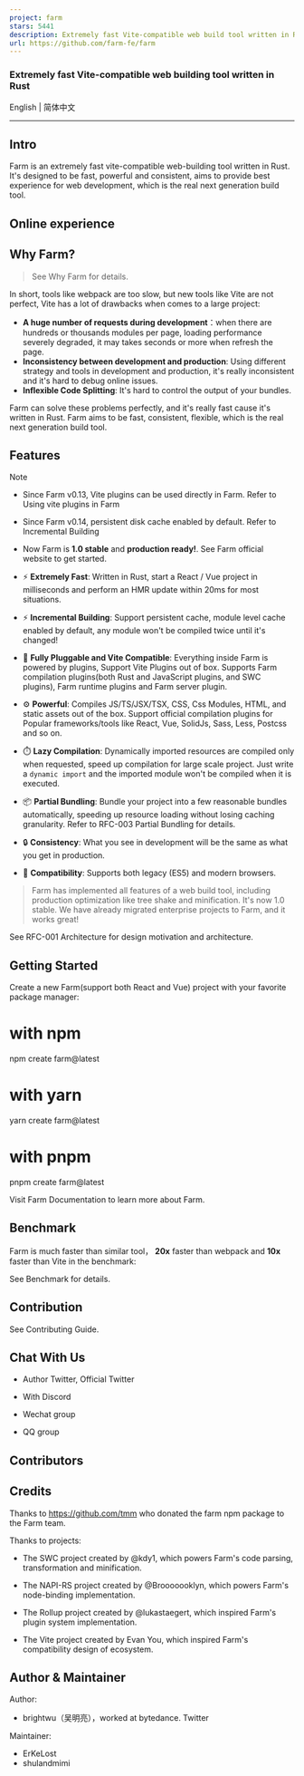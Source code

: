 ```yaml
---
project: farm
stars: 5441
description: Extremely fast Vite-compatible web build tool written in Rust
url: https://github.com/farm-fe/farm
---
```


### Extremely fast Vite-compatible web building tool written in Rust

English | 简体中文

  

* * *

Intro
-----

Farm is an extremely fast vite-compatible web-building tool written in Rust. It's designed to be fast, powerful and consistent, aims to provide best experience for web development, which is the real next generation build tool.

Online experience
-----------------

Why Farm?
---------

> See Why Farm for details.

In short, tools like webpack are too slow, but new tools like Vite are not perfect, Vite has a lot of drawbacks when comes to a large project:

-   **A huge number of requests during development**：when there are hundreds or thousands modules per page, loading performance severely degraded, it may takes seconds or more when refresh the page.
-   **Inconsistency between development and production**: Using different strategy and tools in development and production, it's really inconsistent and it's hard to debug online issues.
-   **Inflexible Code Splitting**: It's hard to control the output of your bundles.

Farm can solve these problems perfectly, and it's really fast cause it's written in Rust. Farm aims to be fast, consistent, flexible, which is the real next generation build tool.

Features
--------

Note

-   Since Farm v0.13, Vite plugins can be used directly in Farm. Refer to Using vite plugins in Farm
-   Since Farm v0.14, persistent disk cache enabled by default. Refer to Incremental Building
-   Now Farm is **1.0 stable** and **production ready!**. See Farm official website to get started.

-   ⚡ **Extremely Fast**: Written in Rust, start a React / Vue project in milliseconds and perform an HMR update within 20ms for most situations.
-   ⚡ **Incremental Building**: Support persistent cache, module level cache enabled by default, any module won't be compiled twice until it's changed!
-   🧰 **Fully Pluggable and Vite Compatible**: Everything inside Farm is powered by plugins, Support Vite Plugins out of box. Supports Farm compilation plugins(both Rust and JavaScript plugins, and SWC plugins), Farm runtime plugins and Farm server plugin.
-   ⚙️ **Powerful**: Compiles JS/TS/JSX/TSX, CSS, Css Modules, HTML, and static assets out of the box. Support official compilation plugins for Popular frameworks/tools like React, Vue, SolidJs, Sass, Less, Postcss and so on.
-   ⏱️ **Lazy Compilation**: Dynamically imported resources are compiled only when requested, speed up compilation for large scale project. Just write a `dynamic import` and the imported module won't be compiled when it is executed.
-   📦 **Partial Bundling**: Bundle your project into a few reasonable bundles automatically, speeding up resource loading without losing caching granularity. Refer to RFC-003 Partial Bundling for details.
-   🔒 **Consistency**: What you see in development will be the same as what you get in production.
-   🌳 **Compatibility**: Supports both legacy (ES5) and modern browsers.

  

> Farm has implemented all features of a web build tool, including production optimization like tree shake and minification. It's now 1.0 stable. We have already migrated enterprise projects to Farm, and it works great!

See RFC-001 Architecture for design motivation and architecture.

  

Getting Started
---------------

Create a new Farm(support both React and Vue) project with your favorite package manager:

# with npm
npm create farm@latest
# with yarn
yarn create farm@latest
# with pnpm
pnpm create farm@latest

Visit Farm Documentation to learn more about Farm.

Benchmark
---------

Farm is much faster than similar tool， **20x** faster than webpack and **10x** faster than Vite in the benchmark:

See Benchmark for details.

Contribution
------------

See Contributing Guide.

Chat With Us
------------

-   Author Twitter, Official Twitter
    
-   With Discord
    
-   Wechat group
    

  

-   QQ group

  

Contributors
------------

  
  
  

Credits
-------

Thanks to https://github.com/tmm who donated the farm npm package to the Farm team.

Thanks to projects:

-   The SWC project created by @kdy1, which powers Farm's code parsing, transformation and minification.
    
-   The NAPI-RS project created by @Brooooooklyn, which powers Farm's node-binding implementation.
    
-   The Rollup project created by @lukastaegert, which inspired Farm's plugin system implementation.
    
-   The Vite project created by Evan You, which inspired Farm's compatibility design of ecosystem.
    

Author & Maintainer
-------------------

Author:

-   brightwu（吴明亮），worked at bytedance. Twitter

Maintainer:

-   ErKeLost
-   shulandmimi
